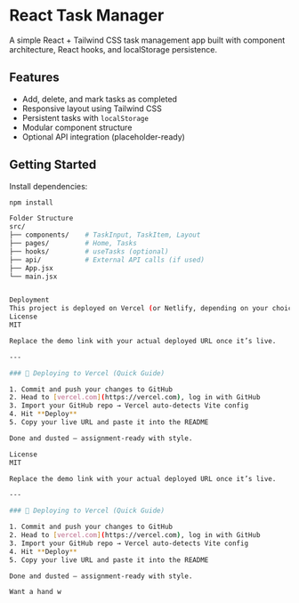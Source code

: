 # React Task Manager

A simple React + Tailwind CSS task management app built with component architecture, React hooks, and localStorage persistence.

## Features

- Add, delete, and mark tasks as completed
- Responsive layout using Tailwind CSS
- Persistent tasks with `localStorage`
- Modular component structure
- Optional API integration (placeholder-ready)

## Getting Started

Install dependencies:

```bash
npm install

Folder Structure
src/
├── components/    # TaskInput, TaskItem, Layout
├── pages/         # Home, Tasks
├── hooks/         # useTasks (optional)
├── api/           # External API calls (if used)
├── App.jsx
└── main.jsx


Deployment
This project is deployed on Vercel (or Netlify, depending on your choice).
License
MIT

Replace the demo link with your actual deployed URL once it’s live.

---

### 🚀 Deploying to Vercel (Quick Guide)

1. Commit and push your changes to GitHub
2. Head to [vercel.com](https://vercel.com), log in with GitHub
3. Import your GitHub repo → Vercel auto-detects Vite config
4. Hit **Deploy**
5. Copy your live URL and paste it into the README

Done and dusted — assignment-ready with style.

License
MIT

Replace the demo link with your actual deployed URL once it’s live.

---

### 🚀 Deploying to Vercel (Quick Guide)

1. Commit and push your changes to GitHub
2. Head to [vercel.com](https://vercel.com), log in with GitHub
3. Import your GitHub repo → Vercel auto-detects Vite config
4. Hit **Deploy**
5. Copy your live URL and paste it into the README

Done and dusted — assignment-ready with style.

Want a hand w



